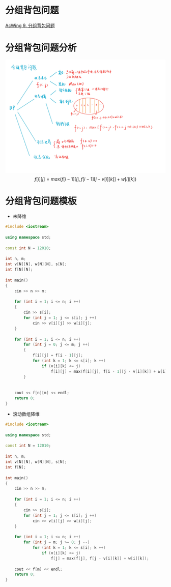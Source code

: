 # 分组背包问题
[AcWing 9. 分组背包问题](https://www.acwing.com/problem/content/9/)

# 分组背包问题分析
![dp-8](media/dp-8.jpg)
$$f[i][j] = max(f[i-1][j],f[i-1][j-v[i][k]] + w[i][k])$$

# 分组背包问题模板
- 未降维
```cpp
#include <iostream>

using namespace std;

const int N = 12010;

int n, m;
int v[N][N], w[N][N], s[N];
int f[N][N];

int main()
{
    cin >> n >> m;

    for (int i = 1; i <= n; i ++)
    {
        cin >> s[i];
        for (int j = 1; j <= s[i]; j ++)
            cin >> v[i][j] >> w[i][j];
    }

    for (int i = 1; i <= n; i ++)
        for (int j = 0; j <= m; j ++)
        {
            f[i][j] = f[i - 1][j];
            for (int k = 1; k <= s[i]; k ++)
                if (v[i][k] <= j)
                    f[i][j] = max(f[i][j], f[i - 1][j - v[i][k]] + w[i][k]);
        }


    cout << f[n][m] << endl;
    return 0;
}
```

- 滚动数组降维
```cpp
#include <iostream>

using namespace std;

const int N = 12010;

int n, m;
int v[N][N], w[N][N], s[N];
int f[N];

int main()
{
    cin >> n >> m;

    for (int i = 1; i <= n; i ++)
    {
        cin >> s[i];
        for (int j = 1; j <= s[i]; j ++)
            cin >> v[i][j] >> w[i][j];
    }

    for (int i = 1; i <= n; i ++)
        for (int j = m; j >= 0; j --)
            for (int k = 1; k <= s[i]; k ++)
                if (v[i][k] <= j)
                    f[j] = max(f[j], f[j - v[i][k]] + w[i][k]);

    cout << f[m] << endl;
    return 0;
}
```
